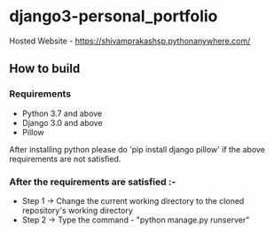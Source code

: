 # django3-personal_portfolio

Hosted Website - https://shivamprakashsp.pythonanywhere.com/

## How to build 

### Requirements 

- Python 3.7 and above
- Django 3.0 and above 
- Pillow

After installing python please do 'pip install django pillow' if the above requirements are not satisfied.

### After the requirements are satisfied :- 

- Step 1 -> Change the current working directory to the cloned repository's working directory
- Step 2 -> Type the command - "python manage.py runserver" 


